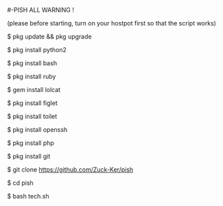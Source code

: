 #-PISH ALL
WARNING !


(please before starting, turn on your hostpot first so that the script works)




$ pkg update && pkg upgrade

$ pkg install python2

$ pkg install bash

$ pkg install ruby

$ gem install lolcat

$ pkg install figlet

$ pkg install toilet

$ pkg install openssh

$ pkg install php

$ pkg install git

$ git clone https://github.com/Zuck-Ker/pish

$ cd pish

$ bash tech.sh

